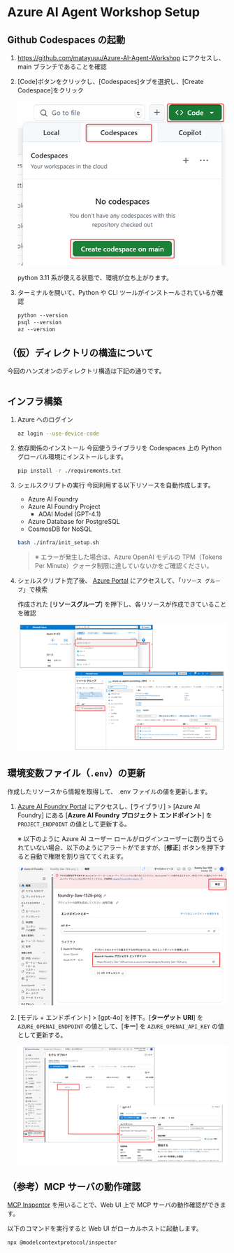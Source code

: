 # Azure AI Agent Workshop Setup
## Github Codespaces の起動
1. https://github.com/matayuuu/Azure-AI-Agent-Workshop にアクセスし、main ブランチであることを確認

2. [Code]ボタンをクリックし、[Codespaces]タブを選択し、[Create Codespace]をクリック

    ![alt text](./docs/img/image-00-01.png)

    python 3.11 系が使える状態で、環境が立ち上がります。

3. ターミナルを開いて、Python や CLI ツールがインストールされているか確認
    ```
    python --version
    psql --version
    az --version
    ```


## （仮）ディレクトリの構造について
今回のハンズオンのディレクトリ構造は下記の通りです。
```sh
```

## インフラ構築
1. Azure へのログイン
    ```sh
    az login --use-device-code
    ```

2. 依存関係のインストール
    今回使うライブラリを Codespaces 上の Python グローバル環境にインストールします。
    ```sh
    pip install -r ./requirements.txt
    ```

3. シェルスクリプトの実行
    今回利用する以下リソースを自動作成します。
    - Azure AI Foundry
    - Azure AI Foundry Project
        - AOAI Model (GPT-4.1)
    - Azure Database for PostgreSQL 
    - CosmosDB for NoSQL
    ```sh
    bash ./infra/init_setup.sh
    ```

    > ※ エラーが発生した場合は、Azure OpenAI モデルの TPM（Tokens Per Minute）クォータ制限に達していないかをご確認ください。

4. シェルスクリプト完了後、 [Azure Portal](https://portal.azure.com/) にアクセスして、「`リソース グループ`」で検索

    作成された [**リソースグループ**] を押下し、各リソースが作成できていることを確認

    ![alt text](./docs/img/image-00-02.png)

## 環境変数ファイル（`.env`）の更新
作成したリソースから情報を取得して、 .env ファイルの値を更新します。

1. [Azure AI Foundry Portal](https://ai.azure.com/?cid=learnDocs) にアクセスし、[ライブラリ] > [Azure AI Foundry] にある [**Azure AI Foundry プロジェクト エンドポイント**] を `PROJECT_ENDPOINT` の値として更新する。

    ※ 以下のように Azure AI ユーザー ロールがログインユーザーに割り当てられていない場合、以下のようにアラートがでますが、[**修正**] ボタンを押下すると自動で権限を割り当ててくれます。

    ![alt text](./docs/img/image-00-03.png)

2. [モデル + エンドポイント] > [gpt-4o] を押下。[**ターゲット URI**] を `AZURE_OPENAI_ENDPOINT` の値として、[**キー**] を `AZURE_OPENAI_API_KEY` の値として更新する。

    ![alt text](./docs/img/image-00-04.png)

## （参考）MCP サーバの動作確認
[MCP Inspentor](https://github.com/modelcontextprotocol/inspector) を用いることで、Web UI 上で MCP サーバの動作確認ができます。

以下のコマンドを実行すると Web UI がローカルホストに起動します。

```sh
npx @modelcontextprotocol/inspector
```